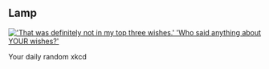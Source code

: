 ## Lamp
[!['That was definitely not in my top three wishes.' 'Who said anything about YOUR wishes?'](https://imgs.xkcd.com/comics/lamp.png)](https://xkcd.com/879/ "'That was definitely not in my top three wishes.' 'Who said anything about YOUR wishes?'")

Your daily random xkcd
